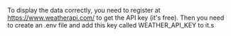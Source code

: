 To display the data correctly, you need to register at https://www.weatherapi.com/ to get the API key (it's free). Then you need to create an .env file and add this key called WEATHER_API_KEY to it.s